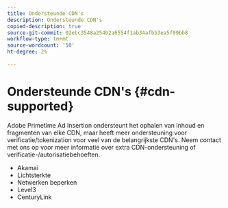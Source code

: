 ```yaml
---
title: Ondersteunde CDN's
description: Ondersteunde CDN's
copied-description: true
source-git-commit: 02ebc3548a254b2a6554f1ab34afbb3ea5f09bb8
workflow-type: tm+mt
source-wordcount: '50'
ht-degree: 2%

---
```


# Ondersteunde CDN&#39;s {#cdn-supported}

Adobe Primetime Ad Insertion ondersteunt het ophalen van inhoud en fragmenten van elke CDN, maar heeft meer ondersteuning voor verificatie/tokenization voor veel van de belangrijkste CDN&#39;s.  Neem contact met ons op voor meer informatie over extra CDN-ondersteuning of verificatie-/autorisatiebehoeften.

* Akamai
* Lichtsterkte
* Netwerken beperken
* Level3
* CenturyLink
